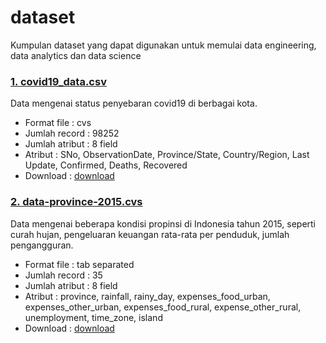 # dataset

Kumpulan dataset yang dapat digunakan untuk memulai data engineering, data analytics dan data science

### [1. covid19_data.csv](https://github.com/project303/dataset/blob/master/covid19_data.csv)
Data mengenai status penyebaran covid19 di berbagai kota. 
- Format file     : cvs
- Jumlah record   : 98252
- Jumlah atribut  : 8 field
- Atribut         : SNo, ObservationDate, Province/State, Country/Region, Last Update, Confirmed, Deaths, Recovered
- Download        : [download](https://raw.githubusercontent.com/project303/dataset/master/covid19_data.csv)

### [2. data-province-2015.cvs](https://github.com/project303/dataset/blob/master/data-province-2015.cvs)
Data mengenai beberapa kondisi propinsi di Indonesia tahun 2015, seperti curah hujan, pengeluaran keuangan rata-rata per penduduk, jumlah pengangguran. 
- Format file     : tab separated
- Jumlah record   : 35
- Jumlah atribut  : 8 field
- Atribut         : province, rainfall, rainy_day, expenses_food_urban, expenses_other_urban, expenses_food_rural, expense_other_rural, unemployment, time_zone, island
- Download        : [download](https://raw.githubusercontent.com/project303/dataset/master/data-province-2015.cvs)
